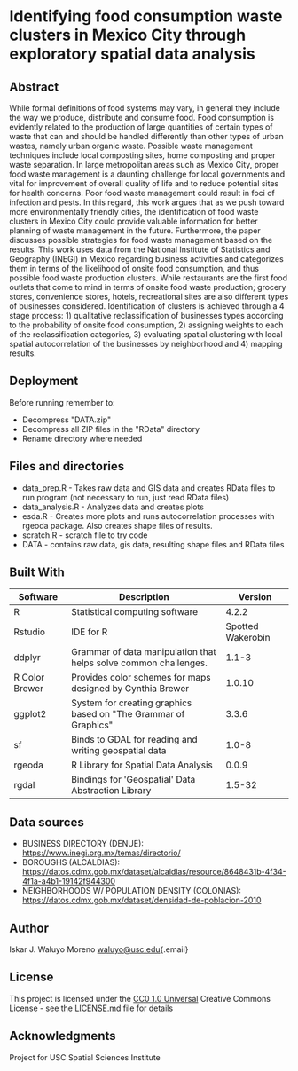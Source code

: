 # Identifying food consumption waste clusters in Mexico City through exploratory spatial data analysis

## Abstract

While formal definitions of food systems may vary, in general they include the way we produce, distribute and consume food. Food consumption is evidently related to the production of large quantities of certain types of waste that can and should be handled differently than other types of urban wastes, namely urban organic waste. Possible waste management techniques include local composting sites, home composting and proper waste separation. In large metropolitan areas such as Mexico City, proper food waste management is a daunting challenge for local governments and vital for improvement of overall quality of life and to reduce potential sites for health concerns. Poor food waste management could result in foci of infection and pests. In this regard, this work argues that as we push toward more environmentally friendly cities, the identification of food waste clusters in Mexico City could provide valuable information for better planning of waste management in the future. Furthermore, the paper discusses possible strategies for food waste management based on the results. This work uses data from the National Institute of Statistics and Geography (INEGI) in Mexico regarding business activities and categorizes them in terms of the likelihood of onsite food consumption, and thus possible food waste production clusters. While restaurants are the first food outlets that come to mind in terms of onsite food waste production; grocery stores, convenience stores, hotels, recreational sites are also different types of businesses considered. Identification of clusters is achieved through a 4 stage process: 1) qualitative reclassification of businesses types according to the probability of onsite food consumption, 2) assigning weights to each of the reclassification categories, 3) evaluating spatial clustering with local spatial autocorrelation of the businesses by neighborhood and 4) mapping results.

## Deployment

Before running remember to:

- Decompress "DATA.zip"
- Decompress all ZIP files in the "RData" directory
- Rename directory where needed

## Files and directories

- data_prep.R - Takes raw data and GIS data and creates RData files to run program (not necessary to run, just read RData files)
- data_analysis.R - Analyzes data and creates plots
- esda.R - Creates more plots and runs autocorrelation processes with rgeoda package. Also creates shape files of results.
- scratch.R - scratch file to try code
- DATA - contains raw data, gis data, resulting shape files and RData files

## Built With

| Software       | Description                                                      | Version           |
|------------------------|------------------------|------------------------|
| R              | Statistical computing software                                   | 4.2.2             |
| Rstudio        | IDE for R                                                        | Spotted Wakerobin |
| ddplyr         | Grammar of data manipulation that helps solve common challenges. | 1.1-3             |
| R Color Brewer | Provides color schemes for maps designed by Cynthia Brewer       | 1.0.10            |
| ggplot2        | System for creating graphics based on "The Grammar of Graphics"  | 3.3.6             |
| sf             | Binds to GDAL for reading and writing geospatial data            | 1.0-8             |
| rgeoda         | R Library for Spatial Data Analysis                              | 0.0.9             |
| rgdal          | Bindings for 'Geospatial' Data Abstraction Library               | 1.5-32            |

## Data sources

-   BUSINESS DIRECTORY (DENUE): <https://www.inegi.org.mx/temas/directorio/>
-   BOROUGHS (ALCALDIAS): <https://datos.cdmx.gob.mx/dataset/alcaldias/resource/8648431b-4f34-4f1a-a4b1-19142f944300>
-   NEIGHBORHOODS W/ POPULATION DENSITY (COLONIAS): <https://datos.cdmx.gob.mx/dataset/densidad-de-poblacion-2010>

## Author

Iskar J. Waluyo Moreno [waluyo\@usc.edu](mailto:waluyo@usc.edu){.email}

## License

This project is licensed under the [CC0 1.0 Universal](LICENSE.md) Creative Commons License - see the [LICENSE.md](LICENSE.md) file for details

## Acknowledgments

Project for USC Spatial Sciences Institute

